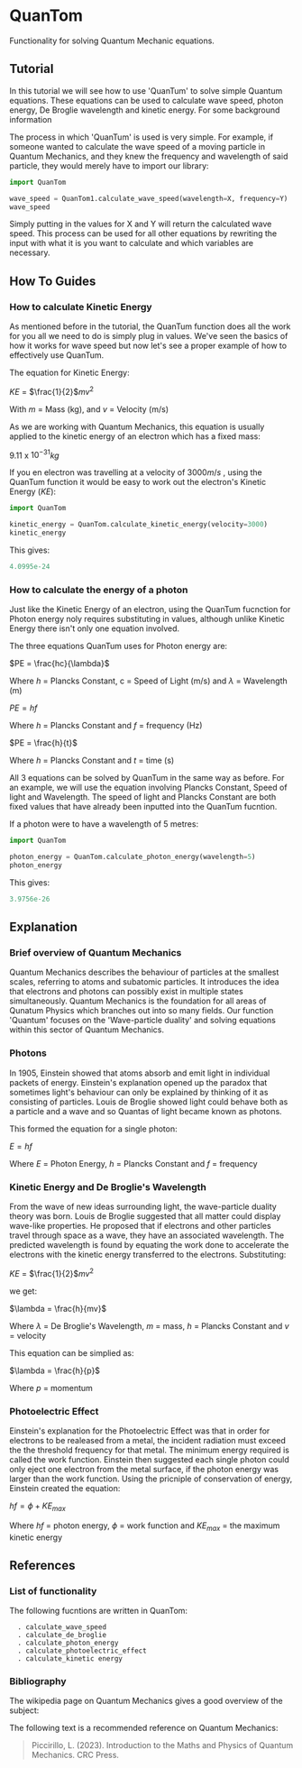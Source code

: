 # QuanTom

Functionality for solving Quantum Mechanic equations.


## Tutorial

In this tutorial we will see how to use 'QuanTum' to solve simple Quantum equations. These equations can be used to calculate wave speed, photon energy, De Broglie wavelength and kinetic energy. For some background information <insert wiki link >

The process in which 'QuanTum' is used is very simple. For example, if someone wanted to calculate the wave speed of a moving particle in Quantum Mechanics, and they knew the frequency and wavelength of said particle, they would merely have to import our library:

```python
import QuanTom 

wave_speed = QuanTom1.calculate_wave_speed(wavelength=X, frequency=Y)
wave_speed
```
Simply putting in the values for X and Y will return the calculated wave speed. This process can be used for all other equations by rewriting the input with what it is you want to calculate and which variables are necessary.


## How To Guides

### How to calculate Kinetic Energy

As mentioned before in the tutorial, the QuanTum function does all the work for you all we need to do is simply plug in values. We've seen the basics of how it works for wave speed but now let's see a proper example of how to effectively use QuanTum.

The equation for Kinetic Energy: 

$KE$ = $\frac{1}{2}$$m$$v^2$

With $m$ = Mass (kg), and $v$ = Velocity (m/s)

As we are working with Quantum Mechanics, this equation is usually applied to the kinetic energy of an electron which has a fixed mass:

$9.11$ x $10^{-31}$$kg$

If you en electron was travelling at a velocity of $3000 m/s$ , using the QuanTum function it would be easy to work out the electron's Kinetic Energy ($KE$):


```python
import QuanTom

kinetic_energy = QuanTom.calculate_kinetic_energy(velocity=3000)
kinetic_energy
```
This gives:

```python 
4.0995e-24
```
### How to calculate the energy of a photon 

Just like the Kinetic Energy of an electron, using the QuanTum fucnction for Photon energy noly requires substituting in values, although unlike Kinetic Energy there isn't only one equation involved.


The three equations QuanTum uses for Photon energy are:

$PE = \frac{hc}{\lambda}$  

Where $h$ = Plancks Constant, c = Speed of Light (m/s) and $\lambda$ = Wavelength (m)

$PE = hf$

Where $h$ = Plancks Constant and $f$ = frequency (Hz)

$PE = \frac{h}{t}$

Where $h$ = Plancks Constant and $t$ = time (s)

All 3 equations can be solved by QuanTum in the same way as before. For an example, we will use the equation involving Plancks Constant, Speed of light and Wavelength.
The speed of light and Plancks Constant are both fixed values that have already been inputted into the QuanTum fucntion.

If a photon were to have a wavelength of $5$ metres:

```python
import QuanTom

photon_energy = QuanTom.calculate_photon_energy(wavelength=5)
photon_energy
```

This gives:

```python
3.9756e-26
```

## Explanation

### Brief overview of Quantum Mechanics

Quantum Mechanics describes the behaviour of particles at the smallest scales, referring to atoms and subatomic particles. It introduces the idea that electrons and photons can possibly exist in multiple states simultaneously. Quantum Mechanics is the foundation for all areas of Qunatum Physics which branches out into so many fields. Our function 'Quantum' focuses on the 'Wave-particle duality' and solving equations within this sector of Quantum Mechanics.

### Photons 

In 1905, Einstein showed that atoms absorb and emit light in individual packets of energy. Einstein's explanation opened up the paradox that sometimes light's behaviour can only be explained by thinking of it as consisting of particles. Louis de Broglie showed light could behave both as a particle and a wave and so Quantas of light became known as photons.

This formed the equation for a single photon:

$E = hf$

Where $E$ = Photon Energy, $h$ = Plancks Constant and $f$ = frequency

### Kinetic Energy and De Broglie's Wavelength

From the wave of new ideas surrounding light, the wave-particle duality theory was born. Louis de Broglie suggested that all matter could display wave-like properties. He proposed that if electrons and other particles travel through space as a wave, they have an associated wavelength. The predicted wavelength is found by equating the work done to accelerate the electrons with the kinetic energy transferred to the electrons. Substituting:

$KE$ = $\frac{1}{2}$$m$$v^2$

we get:

$\lambda = \frac{h}{mv}$

Where $\lambda$ = De Broglie's Wavelength, $m$ = mass, $h$ = Plancks Constant  and $v$ = velocity

This equation can be simplied as:

$\lambda = \frac{h}{p}$

Where $p$ = momentum 

### Photoelectric Effect 

Einstein's explanation for the Photoelectric Effect was that in order for electrons to be realeased from a metal, the incident radiation must exceed the the threshold frequency for that metal. The minimum energy required is called the work function. Einstein then suggested each single photon could only eject one electron from the metal surface, if the photon energy was larger than the work function. Using the pricniple of conservation of energy, Einstein created the equation:

$hf = \phi + KE_{max}$

Where $hf$ = photon energy, $\phi$ = work function and $KE_{max}$ = the maximum kinetic energy

## References

### List of functionality

The following fucntions are written in QuanTom:

      . calculate_wave_speed
      . calculate_de_broglie
      . calculate_photon_energy
      . calculate_photoelectric_effect
      . calculate_kinetic energy

### Bibliography

The wikipedia page on Quantum Mechanics gives a good overview of the subject: <insert link>

The following text is a recommended reference on Quantum Mechanics:

>Piccirillo, L. (2023). Introduction to the Maths and Physics of Quantum Mechanics. CRC Press.
‌
